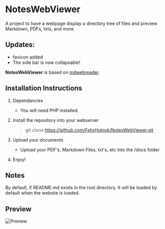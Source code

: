 # NotesWebViewer
A project to have a webpage display a directory tree of files and preview Markdown, PDFs, txts, and more

## Updates:

- favicon added
- The side bar is now collapsable!

**NotesWebViewer** is based on [mdwebreader](https://github.com/jaimehrubiks/mdwebreader).

## Installation Instructions

1. Dependancies
    * You will need PHP installed.

2. Install the repository into your webserver
    > git clone https://github.com/FelixHutnyk/NotesWebViewer.git 

3. Upload your documents
    * Upload your PDF's, Markdown Files, txt's, etc into the /docs folder

4. Enjoy!

## Notes
By default, if README.md exists in the root directory. It will be loaded by default when the website is loaded.

## Preview
![Preview](https://i.imgur.com/Ln3A2VH.png)